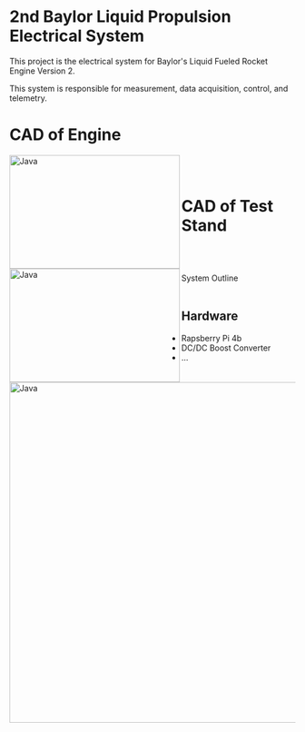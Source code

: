 # 2nd Baylor Liquid Propulsion Electrical System
This project is the electrical system for Baylor's Liquid Fueled Rocket Engine Version 2. 

This system is responsible for measurement, data acquisition, control, and telemetry.

 # CAD of Engine
<img align="left" alt="Java" width="300px" height="200px" src="https://github.com/user-attachments/assets/0762d409-6d7f-403b-9167-cb9592e8b7b2"/> <br><br>

# CAD of Test Stand
<img align="left" alt="Java" width="300px" height="200px" src="https://github.com/user-attachments/assets/c53c416c-6bc9-443c-aba0-f7cb299cf15e"/> <br><br>

System Outline
<img align="left" alt="Java" width="600px" src="https://github.com/user-attachments/assets/6d497a72-3782-4d06-bbcb-6c12bc6bfab2"/> <br><br>


## Hardware <br>
- Rapsberry Pi 4b
- DC/DC Boost Converter
- ...



    
